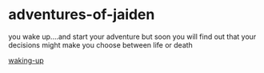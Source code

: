 # adventures-of-jaiden
  
  you wake up....and start your adventure
    but soon you will find out that your decisions might make you choose between life or death

[waking-up](../adventures-of-jaiden/waking-up/airport-drive) 